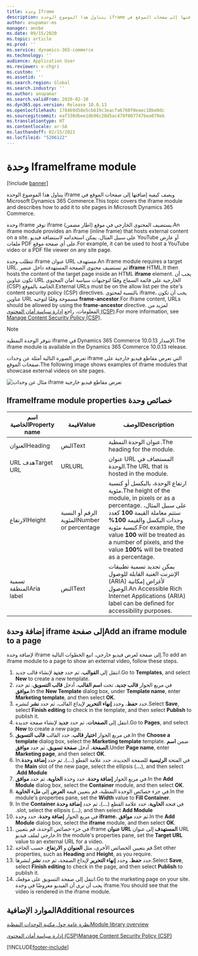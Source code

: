 ```yaml
---
title: وحدة Iframe
description: يتناول هذا الموضوع الوحدة iframe ويصف كيفية إضافتها إلى صفحات الموقع في Microsoft Dynamics 365 Commerce.
author: anupamar-ms
manager: annbe
ms.date: 09/15/2020
ms.topic: article
ms.prod: ''
ms.service: dynamics-365-commerce
ms.technology: ''
audience: Application User
ms.reviewer: v-chgri
ms.custom: ''
ms.assetid: ''
ms.search.region: Global
ms.search.industry: ''
ms.author: anupamar
ms.search.validFrom: 2020-02-10
ms.dyn365.ops.version: Release 10.0.13
ms.openlocfilehash: 178469d58e5cb619c3eacfa6760f0eaec18be0dc
ms.sourcegitcommit: eaf330dbee1db96c20d5ac479f007747bea079eb
ms.translationtype: HT
ms.contentlocale: ar-SA
ms.lasthandoff: 02/15/2021
ms.locfileid: "5206122"
---
```

# <a name="iframe-module"></a><span data-ttu-id="0370f-103">وحدة Iframe</span><span class="sxs-lookup"><span data-stu-id="0370f-103">Iframe module</span></span>

[!include [banner](includes/banner.md)]

<span data-ttu-id="0370f-104">يتناول هذا الموضوع الوحدة iframe ويصف كيفية إضافتها إلى صفحات الموقع في Microsoft Dynamics 365 Commerce.</span><span class="sxs-lookup"><span data-stu-id="0370f-104">This topic covers the iframe module and describes how to add it to site pages in Microsoft Dynamics 365 Commerce.</span></span>

<span data-ttu-id="0370f-105">وحدة iframe توفر iframe (اطار مضمن) يستضيف المحتوى الخارجي في موقع.</span><span class="sxs-lookup"><span data-stu-id="0370f-105">An iframe module provides an iframe (inline frame) that hosts external content on a site.</span></span> <span data-ttu-id="0370f-106">على سبيل المثال، يمكن استخدامه لاستضافة فيديو YouTube أو عارض ملفات PDF على أي صفحة موقع.</span><span class="sxs-lookup"><span data-stu-id="0370f-106">For example, it can be used to host a YouTube video or a PDF file viewer on any site page.</span></span> 

<span data-ttu-id="0370f-107">تتطلب وحدة iframe عنوان URL مستهدف.</span><span class="sxs-lookup"><span data-stu-id="0370f-107">An iframe module requires a target URL.</span></span> <span data-ttu-id="0370f-108">ثم تستضيف محتوى الصفحة المستهدفة داخل عنصر **iframe‎** HTML.</span><span class="sxs-lookup"><span data-stu-id="0370f-108">It then hosts the content of the target page inside an HTML **iframe** element.</span></span> <span data-ttu-id="0370f-109">يجب أن تكون عناوين URL الخارجية على قائمة السماح وفقًا لتوجيهات سياسة أمان المحتوى (CSP) الخاصة بالموقع.</span><span class="sxs-lookup"><span data-stu-id="0370f-109">External URLs must be on the allow list per the site's content security policy (CSP) directives.</span></span> <span data-ttu-id="0370f-110">بالنسبة لمحتوى iframe، يجب أن تكون عناوين URL مسموحة وفقًا لتوجيه **frame-ancestor**.</span><span class="sxs-lookup"><span data-stu-id="0370f-110">For iframe content, URLs should be allowed by using the **frame-ancestor** directive.</span></span> <span data-ttu-id="0370f-111">لمزيد من المعلومات، راجع [إدارة سياسة أمان المحتوى (CSP)](manage-csp.md).</span><span class="sxs-lookup"><span data-stu-id="0370f-111">For more information, see [Manage Content Security Policy (CSP)](manage-csp.md).</span></span>

> [!NOTE]
> <span data-ttu-id="0370f-112">تتوفر الوحدة النمطية iframe في Dynamics 365 Commerce الإصدار 10.0.13.</span><span class="sxs-lookup"><span data-stu-id="0370f-112">The iframe module is available in the Dynamics 365 Commerce 10.0.13 release.</span></span>

<span data-ttu-id="0370f-113">تعرض الصورة التالية أمثلة عن وحدات iframe التي تعرض مقاطع فيديو خارجية على صفحات الموقع.</span><span class="sxs-lookup"><span data-stu-id="0370f-113">The following image shows examples of iframe modules that showcase external videos on site pages.</span></span>

![مثال عن وحدات iframe تعرض مقاطع فيديو خارجية](./media/ecommerce-iframe.PNG)

## <a name="iframe-module-properties"></a><span data-ttu-id="0370f-115">خصائص ‏‫وحدة Iframe</span><span class="sxs-lookup"><span data-stu-id="0370f-115">Iframe module properties</span></span>

| <span data-ttu-id="0370f-116">اسم الخاصية</span><span class="sxs-lookup"><span data-stu-id="0370f-116">Property name</span></span>             | <span data-ttu-id="0370f-117">قيمة</span><span class="sxs-lookup"><span data-stu-id="0370f-117">Value</span></span>                 | <span data-ttu-id="0370f-118">‏‏الوصف</span><span class="sxs-lookup"><span data-stu-id="0370f-118">Description</span></span> |
|---------------------------|-----------------------|-------------|
| <span data-ttu-id="0370f-119">العنوان</span><span class="sxs-lookup"><span data-stu-id="0370f-119">Heading</span></span> | <span data-ttu-id="0370f-120">النص</span><span class="sxs-lookup"><span data-stu-id="0370f-120">Text</span></span> | <span data-ttu-id="0370f-121">عنوان الوحدة النمطية.</span><span class="sxs-lookup"><span data-stu-id="0370f-121">The heading for the module.</span></span> |
| <span data-ttu-id="0370f-122">URL هدف</span><span class="sxs-lookup"><span data-stu-id="0370f-122">Target URL</span></span> | <span data-ttu-id="0370f-123">URL</span><span class="sxs-lookup"><span data-stu-id="0370f-123">URL</span></span> | <span data-ttu-id="0370f-124">عنوان URL المستضاف في الوحدة.</span><span class="sxs-lookup"><span data-stu-id="0370f-124">The URL that is hosted in the module.</span></span> |
| <span data-ttu-id="0370f-125">الارتفاع</span><span class="sxs-lookup"><span data-stu-id="0370f-125">Height</span></span> | <span data-ttu-id="0370f-126">الرقم أو النسبة المئوية</span><span class="sxs-lookup"><span data-stu-id="0370f-126">Number or percentage</span></span> | <span data-ttu-id="0370f-127">ارتفاع الوحدة، بالبكسل أو كنسبة مئوية.</span><span class="sxs-lookup"><span data-stu-id="0370f-127">The height of the module, in pixels or as a percentage.</span></span> <span data-ttu-id="0370f-128">على سبيل المثال، ستتم معاملة القيمة **100** كعدد وحدات البكسل والقيمة **100%** كنسبة مئوية.</span><span class="sxs-lookup"><span data-stu-id="0370f-128">For example, the value **100** will be treated as a number of pixels, and the value **100%** will be treated as a percentage.</span></span> |
| <span data-ttu-id="0370f-129">تسمية المنطقة</span><span class="sxs-lookup"><span data-stu-id="0370f-129">Aria label</span></span> | <span data-ttu-id="0370f-130">النص</span><span class="sxs-lookup"><span data-stu-id="0370f-130">Text</span></span> | <span data-ttu-id="0370f-131">يمكن تحديد تسمية تطبيقات الإنترنت الغنية القابلة للوصول (ARIA) لأغراض إمكانية الوصول.</span><span class="sxs-lookup"><span data-stu-id="0370f-131">An Accessible Rich Internet Applications (ARIA) label can be defined for accessibility purposes.</span></span> |

## <a name="add-an-iframe-module-to-a-page"></a><span data-ttu-id="0370f-132">إضافة وحدة iframe إلى صفحة</span><span class="sxs-lookup"><span data-stu-id="0370f-132">Add an iframe module to a page</span></span>

<span data-ttu-id="0370f-133">لإضافة وحدة iframe إلى صفحة لعرض فيديو خارجي، اتبع الخطوات التالية.</span><span class="sxs-lookup"><span data-stu-id="0370f-133">To add an iframe module to a page to show an external video, follow these steps.</span></span>

1. <span data-ttu-id="0370f-134">انتقل إلى **القوالب**، ثم حدد **جديد** لإنشاء قالب جديد.</span><span class="sxs-lookup"><span data-stu-id="0370f-134">Go to **Templates**, and select **New** to create a new template.</span></span>
1. <span data-ttu-id="0370f-135">في مربع الحوار **قالب جديد**، تحت **اسم القالب**، أدخل **قالب التسويق**، ثم حدد **موافق**.</span><span class="sxs-lookup"><span data-stu-id="0370f-135">In the **New Template** dialog box, under **Template name**, enter **Marketing template**, and then select **OK**.</span></span>
1. <span data-ttu-id="0370f-136">حدد **حفظ**، وحدد **إنهاء التحرير** لإيداع القالب، ثم حدد **نشر** لنشره.</span><span class="sxs-lookup"><span data-stu-id="0370f-136">Select **Save**, select **Finish editing** to check in the template, and then select **Publish** to publish it.</span></span>
1. <span data-ttu-id="0370f-137">انتقل إلى **الصفحات**، ثم حدد **جديد** لإنشاء صفحة جديدة.</span><span class="sxs-lookup"><span data-stu-id="0370f-137">Go to **Pages**, and select **New** to create a new page.</span></span>
1. <span data-ttu-id="0370f-138">في مربع الحوار **اختيار قالب**، حدد القالب **قالب التسويق**.</span><span class="sxs-lookup"><span data-stu-id="0370f-138">In the **Choose a template** dialog box, select the **Marketing template** template.</span></span> <span data-ttu-id="0370f-139">ضمن **اسم الصفحة**، أدخل **صفحة تسويق**، ثم حدد **موافق‏‎**.</span><span class="sxs-lookup"><span data-stu-id="0370f-139">Under **Page name**, enter **Marketing page**, and then select **OK**.</span></span>
1. <span data-ttu-id="0370f-140">في الفتحة **الرئيسية** للصفحة الجديدة، حدد علامة القطع (**...**)، ثم حدد **إضافة وحدة‬‏‫**.</span><span class="sxs-lookup"><span data-stu-id="0370f-140">In the **Main** slot of the new page, select the ellipsis (**...**), and then select **Add Module**.</span></span>
1. <span data-ttu-id="0370f-141">في مربع الحوار **إضافة وحدة**، حدد وحدة ‬‏‫**الحاوية‬**، ثم حدد **موافق**.</span><span class="sxs-lookup"><span data-stu-id="0370f-141">In the **Add Module** dialog box, select the **Container** module, and then select **OK**.</span></span>
1. <span data-ttu-id="0370f-142">في جزء خصائص الوحدة النمطية، قم بتعيين قيمة **العرض** إلى **ملء الحاوية**.</span><span class="sxs-lookup"><span data-stu-id="0370f-142">In the module's properties pane, set the **Width** value to **Fill Container**.</span></span>
1. <span data-ttu-id="0370f-143">في فتحة **الحاوية‬‬‏‫**، حدد علامة القطع (**...**)، ثم حدد **إضافة وحدة**.</span><span class="sxs-lookup"><span data-stu-id="0370f-143">In the **Container** slot, select the ellipsis (**...**), and then select **Add Module**.</span></span>
1. <span data-ttu-id="0370f-144">في مربع الحوار **إضافة وحدة**، حدد وحدة **iframe‎‬‏‎**، ثم حدد **موافق‏‎**.</span><span class="sxs-lookup"><span data-stu-id="0370f-144">In the **Add Module** dialog box, select the **iframe** module, and then select **OK**.</span></span>
1. <span data-ttu-id="0370f-145">في جزء خصائص الوحدة، قم بتعيين iframe‎ **عنوان URL‎ المستهدف** إلى عنوان URL‎ خارجي لملف فيديو.</span><span class="sxs-lookup"><span data-stu-id="0370f-145">In the module's properties pane, set the **Target URL** value to an external URL for a video.</span></span>
1. <span data-ttu-id="0370f-146">قم بتعيين الخصائص الأخرى، مثل **العنوان** و **الارتفاع**، حسب الحاجة.</span><span class="sxs-lookup"><span data-stu-id="0370f-146">Set other properties, such as **Heading** and **Height**, as you require.</span></span>
1. <span data-ttu-id="0370f-147">حدد **حفظ**، وحدد **إنهاء التحرير** لإيداع الصفحة، ثم حدد **نشر** لنشرها.</span><span class="sxs-lookup"><span data-stu-id="0370f-147">Select **Save**, select **Finish editing** to check in the page, and then select **Publish** to publish it.</span></span>
1. <span data-ttu-id="0370f-148">انتقل إلى صفحة التسويق على موقعك.</span><span class="sxs-lookup"><span data-stu-id="0370f-148">Go to the marketing page on your site.</span></span> <span data-ttu-id="0370f-149">يجب أن ترى أن الفيديو معروضًا في وحدة iframe.</span><span class="sxs-lookup"><span data-stu-id="0370f-149">You should see that the video is rendered in the iframe module.</span></span>
 
## <a name="additional-resources"></a><span data-ttu-id="0370f-150">الموارد الإضافية</span><span class="sxs-lookup"><span data-stu-id="0370f-150">Additional resources</span></span>

[<span data-ttu-id="0370f-151">نظرة عامة حول مكتبة الوحدات النمطية</span><span class="sxs-lookup"><span data-stu-id="0370f-151">Module library overview</span></span>](starter-kit-overview.md)

[<span data-ttu-id="0370f-152">إدارة سياسة أمان المحتوى (CSP)</span><span class="sxs-lookup"><span data-stu-id="0370f-152">Manage Content Security Policy (CSP)</span></span>](manage-csp.md)


[!INCLUDE[footer-include](../includes/footer-banner.md)]